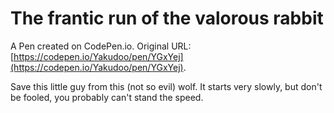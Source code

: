 # The frantic run of the valorous rabbit

A Pen created on CodePen.io. Original URL: [https://codepen.io/Yakudoo/pen/YGxYej](https://codepen.io/Yakudoo/pen/YGxYej).

Save this little guy from this (not so evil) wolf. It starts very slowly, but don't be fooled, you probably can't stand the speed.
